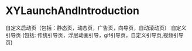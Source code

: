 # XYLaunchAndIntroduction
自定义启动页（包括：静态页，动态页，广告页，向导页，自动滚动页） 自定义引导页  (包括:    传统引导页，浮层动画引导，gif引导页，自定义引导页,视频引导页)
